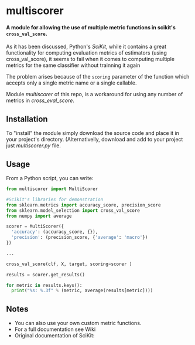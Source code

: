 # multiscorer
#### A module for allowing the use of multiple metric functions in scikit's `cross_val_score`.

As it has been discussed, Python's _SciKit_, while it contains a great functionality for computing evaluation metrics of estimators (using cross_val_score),
it seems to fail when it comes to computing multiple metrics for the same classifier without trainning it again

The problem arises because of the `scoring` parameter of the function which accepts only a single metric name or a single callable.

Module _multiscorer_ of this repo, is a workaround for using any number of metrics in _cross_eval_score_.


## Installation

To "install" the module simply download the source code and place it in your project's directory.
(Alternativelly, download and add to your project just _multiscorer.py_ file.

## Usage

From a Python script, you can write:
```Python
from multiscorer import MultiScorer

#Scikit's libraries for demonstration
from sklearn.metrics import accuracy_score, precision_score
from sklearn.model_selection import cross_val_score
from numpy import average

scorer = MultiScorer({
  'accuracy': (accuracy_score, {}),
  'precision': (precision_score, {'average': 'macro'})
})

...

cross_val_score(clf, X, target, scoring=scorer )

results = scorer.get_results()

for metric in results.keys():
  print("%s: %.3f" % (metric, average(results[metric])))

```

## Notes
- You can also use your own custom metric functions.
- For a full documentation see Wiki
- Original documentation of SciKit:
